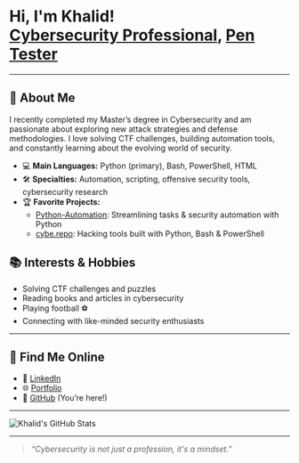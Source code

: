 <h1>Hi, I'm Khalid! <br/><a href="https://github.com/khalidebn">Cybersecurity Professional</a>, <a href="https://github.com/khalidebn">Pen Tester</a></h1>

---

## 🚀 About Me

I recently completed my Master’s degree in Cybersecurity and am passionate about exploring new attack strategies and defense methodologies. I love solving CTF challenges, building automation tools, and constantly learning about the evolving world of security.

- 💻 **Main Languages:** Python (primary), Bash, PowerShell, HTML
- 🛠️ **Specialties:** Automation, scripting, offensive security tools, cybersecurity research
- 🏆 **Favorite Projects:** 
   - [Python-Automation](https://github.com/khalidebn/Python-Automation): Streamlining tasks & security automation with Python
   - [cybe.repo](https://github.com/khalidebn/cybe.repo): Hacking tools built with Python, Bash & PowerShell

## 📚 Interests & Hobbies

- Solving CTF challenges and puzzles
- Reading books and articles in cybersecurity
- Playing football ⚽
- Connecting with like-minded security enthusiasts

---

## 🔗 Find Me Online

- 💼 [LinkedIn](https://www.linkedin.com/in/khalid-ahmed-msc-2359a4282/)
- 🌐 [Portfolio](https://khalidebn.github.io/kh.github.io/)
- 🐙 [GitHub](https://github.com/khalidebn) (You’re here!)

---

![Khalid's GitHub Stats](https://github-readme-stats.vercel.app/api?username=khalidebn&show_icons=true&theme=radical)

---

> *“Cybersecurity is not just a profession, it's a mindset.”*
